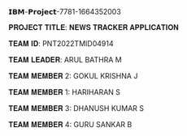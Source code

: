 𝗜𝗕𝗠-𝗣𝗿𝗼𝗷𝗲𝗰𝘁-7781-1664352003

𝐏𝐑𝐎𝐉𝐄𝐂𝐓 𝐓𝐈𝐓𝐋𝐄: 𝐍𝐄𝐖𝐒 𝐓𝐑𝐀𝐂𝐊𝐄𝐑 𝐀𝐏𝐏𝐋𝐈𝐂𝐀𝐓𝐈𝐎𝐍

𝐓𝐄𝐀𝐌 𝐈𝐃: PNT2022TMID04914

𝐓𝐄𝐀𝐌 𝐋𝐄𝐀𝐃𝐄𝐑: ARUL BATHRA M

𝐓𝐄𝐀𝐌 𝐌𝐄𝐌𝐁𝐄𝐑 2: GOKUL KRISHNA J

𝐓𝐄𝐀𝐌 𝐌𝐄𝐌𝐁𝐄𝐑 1: HARIHARAN S

𝐓𝐄𝐀𝐌 𝐌𝐄𝐌𝐁𝐄𝐑 3: DHANUSH KUMAR S

𝐓𝐄𝐀𝐌 𝐌𝐄𝐌𝐁𝐄𝐑 4: GURU SANKAR B
